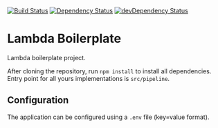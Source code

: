 [![Build Status](https://travis-ci.org/lk-architecture/lambda-boilerplate.svg?branch=master)](https://travis-ci.org/lk-architecture/lambda-boilerplate)
[![Dependency Status](https://david-dm.org/lk-architecture/lambda-boilerplate.svg)](https://david-dm.org/lk-architecture/lambda-boilerplate)
[![devDependency Status](https://david-dm.org/lk-architecture/lambda-boilerplate/dev-status.svg)](https://david-dm.org/lk-architecture/lambda-boilerplate#info=devDependencies)

# Lambda Boilerplate

Lambda boilerplate project.

After cloning the repository, run `npm install` to install all dependencies.
Entry point for all yours implementations is `src/pipeline`.

## Configuration

The application can be configured using a `.env` file (key=value format).